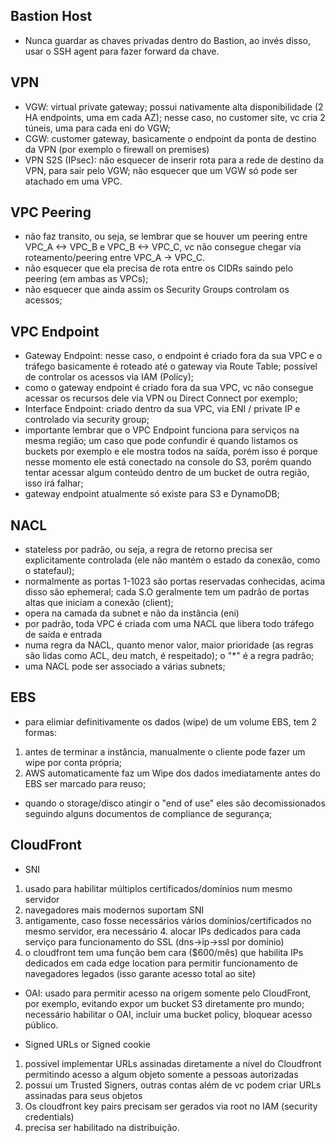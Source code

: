 Bastion Host
-------------

- Nunca guardar as chaves privadas dentro do Bastion, ao invés disso, usar o SSH agent para fazer forward da chave.

VPN
-----

- VGW: virtual private gateway; possui nativamente alta disponibilidade (2 HA endpoints, uma em cada AZ); nesse caso, no customer site, vc cria 2 túneis, uma para cada eni do VGW;
- CGW: customer gateway, basicamente o endpoint da ponta de destino da VPN (por exemplo o firewall on premises)
- VPN S2S (IPsec): não esquecer de inserir rota para a rede de destino da VPN, para sair pelo VGW; não esquecer que um VGW só pode ser atachado em uma VPC.

VPC Peering
-------------

- não faz transito, ou seja, se lembrar que se houver um peering entre VPC_A <-> VPC_B e VPC_B <-> VPC_C, vc não consegue chegar via roteamento/peering entre VPC_A -> VPC_C.
- não esquecer que ela precisa de rota entre os CIDRs saindo pelo peering (em ambas as VPCs);
- não esquecer que ainda assim os Security Groups controlam os acessos;

VPC Endpoint
-------------

- Gateway Endpoint: nesse caso, o endpoint é criado fora da sua VPC e o tráfego basicamente é roteado até o gateway via Route Table; possível de controlar os acessos via IAM (Policy);
- como o gateway endpoint é criado fora da sua VPC, vc não consegue acessar os recursos dele via VPN ou Direct Connect por exemplo;
- Interface Endpoint: criado dentro da sua VPC, via ENI / private IP e controlado via security group;
- importante lembrar que o VPC Endpoint funciona para serviços na mesma região; um caso que pode confundir é quando listamos os buckets por exemplo e ele mostra todos na saída, porém isso é porque nesse momento ele está conectado na console do S3, porém quando tentar acessar algum conteúdo dentro de um bucket de outra região, isso irá falhar;
- gateway endpoint atualmente só existe para S3 e DynamoDB;

NACL
------

- stateless por padrão, ou seja, a regra de retorno precisa ser explicitamente controlada (ele não mantém o estado da conexão, como o statefaul);
- normalmente as portas 1-1023 são portas reservadas conhecidas, acima disso são ephemeral; cada S.O geralmente tem um padrão de portas altas que iniciam a conexão (client);
- opera na camada da subnet e não da instância (eni)
- por padrão, toda VPC é criada com uma NACL que libera todo tráfego de saída e entrada
- numa regra da NACL, quanto menor valor, maior prioridade (as regras são lidas como ACL, deu match, é respeitado); o "*" é a regra padrão;
- uma NACL pode ser associado a várias subnets;

EBS
-----

- para elimiar definitivamente os dados (wipe) de um volume EBS, tem 2 formas:
1. antes de terminar a instância, manualmente o cliente pode fazer um wipe por conta própria;
2. AWS automaticamente faz um Wipe dos dados imediatamente antes do EBS ser marcado para reuso;
- quando o storage/disco atingir o "end of use" eles são decomissionados seguindo alguns documentos de compliance de segurança;

CloudFront
-----------

- SNI
1. usado para  habilitar múltiplos certificados/domínios num mesmo servidor
2. navegadores mais modernos suportam SNI
3. antigamente, caso fosse necessários vários domínios/certificados no mesmo servidor, era necessário 4. alocar IPs dedicados para cada serviço para funcionamento do SSL (dns->ip->ssl por domínio)
5. o cloudfront tem uma função bem cara ($600/mês) que habilita IPs dedicados em cada edge location para permitir funcionamento de navegadores legados (isso garante acesso total ao site)

- OAI: usado para permitir acesso na origem somente pelo CloudFront, por exemplo, evitando expor um bucket S3 diretamente pro mundo; necessário habilitar o OAI, incluir uma bucket policy, bloquear acesso público.

- Signed URLs or Signed cookie
1. possível implementar URLs assinadas diretamente a nível do Cloudfront permitindo acesso a algum objeto somente a pessoas autorizadas
2. possui um Trusted Signers, outras contas além de vc podem criar URLs assinadas para seus objetos
3. Os cloudfront key pairs precisam ser gerados via root no IAM (security credentials)
4. precisa ser habilitado na distribuição.
